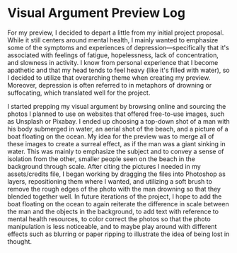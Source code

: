 # Visual Argument Preview Log

For my preview, I decided to depart a little from my initial project proposal. While it still centers around mental health, I mainly wanted to emphasize some of the symptoms and experiences of depression—specifically that it's associated with feelings of fatigue, hopelessness, lack of concentration, and slowness in activity. I know from personal experience that I become apathetic and that my head tends to feel heavy (like it's filled with water), so I decided to utilize that overarching theme when creating my preview. Moreover, depression is often referred to in metaphors of drowning or suffocating, which translated well for the project.

I started prepping my visual argument by browsing online and sourcing the photos I planned to use on websites that offered free-to-use images, such as Unsplash or Pixabay. I ended up choosing a top-down shot of a man with his body submerged in water, an aerial shot of the beach, and a picture of a boat floating on the ocean. My idea for the preview was to merge all of these images to create a surreal effect, as if the man was a giant sinking in water. This was mainly to emphasize the subject and to convey a sense of isolation from the other, smaller people seen on the beach in the background through scale. After citing the pictures I needed in my assets/credits file, I began working by dragging the files into Photoshop as layers, repositioning them where I wanted, and utilizing a soft brush to remove the rough edges of the photo with the man drowning so that they blended together well. In future iterations of the project, I hope to add the boat floating on the ocean to again reiterate the difference in scale between the man and the objects in the background, to add text with reference to mental health resources, to color correct the photos so that the photo manipulation is less noticeable, and to maybe play around with different effects such as blurring or paper ripping to illustrate the idea of being lost in thought.
